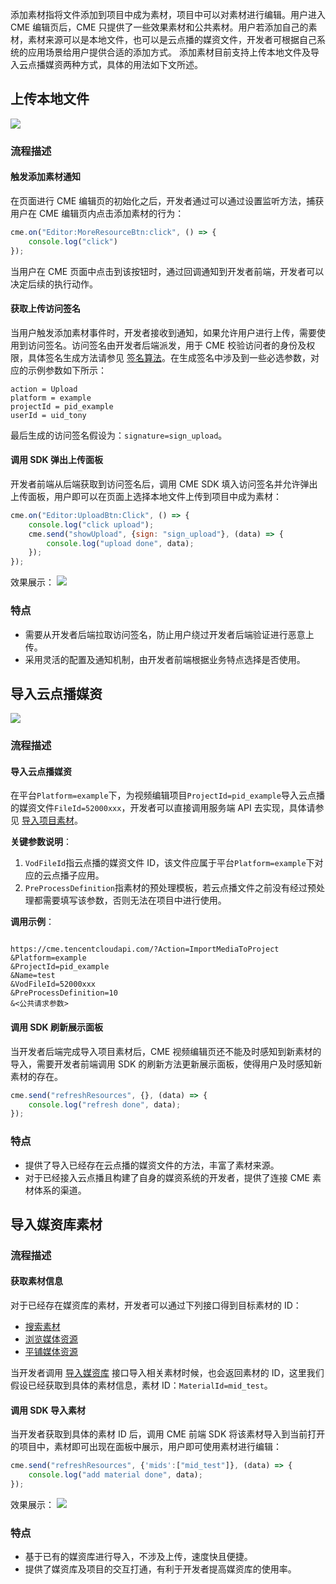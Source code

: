 添加素材指将文件添加到项目中成为素材，项目中可以对素材进行编辑。用户进入 CME 编辑页后，CME 只提供了一些效果素材和公共素材。用户若添加自己的素材，素材来源可以是本地文件，也可以是云点播的媒资文件，开发者可根据自己系统的应用场景给用户提供合适的添加方式。
添加素材目前支持上传本地文件及导入云点播媒资两种方式，具体的用法如下文所述。
 
## 上传本地文件
![](https://main.qcloudimg.com/raw/37a1de196032d0df1ccc354c9461777c.png)
### 流程描述
#### 触发添加素材通知
在页面进行 CME 编辑页的初始化之后，开发者通过可以通过设置监听方法，捕获用户在 CME 编辑页内点击添加素材的行为：
```js
cme.on("Editor:MoreResourceBtn:click", () => {
	console.log("click")
});
```
当用户在 CME 页面中点击到该按钮时，通过回调通知到开发者前端，开发者可以决定后续的执行动作。

#### 获取上传访问签名
当用户触发添加素材事件时，开发者接收到通知，如果允许用户进行上传，需要使用到访问签名。访问签名由开发者后端派发，用于 CME 校验访问者的身份及权限，具体签名生成方法请参见 [签名算法](https://cloud.tencent.com/document/product/1156/43777)。在生成签名中涉及到一些必选参数，对应的示例参数如下所示：
```
action = Upload
platform = example
projectId = pid_example
userId = uid_tony
```
最后生成的访问签名假设为：`signature=sign_upload`。

#### 调用 SDK 弹出上传面板
开发者前端从后端获取到访问签名后，调用 CME SDK 填入访问签名并允许弹出上传面板，用户即可以在页面上选择本地文件上传到项目中成为素材：
```js
cme.on("Editor:UploadBtn:Click", () => {
	console.log("click upload");
    cme.send("showUpload", {sign: "sign_upload"}, (data) => {
    	console.log("upload done", data);
    });
});
```
效果展示：
![](https://main.qcloudimg.com/raw/8dae6794ad167927fa79257f6c8303fe.png)

### 特点
- 需要从开发者后端拉取访问签名，防止用户绕过开发者后端验证进行恶意上传。
- 采用灵活的配置及通知机制，由开发者前端根据业务特点选择是否使用。

## 导入云点播媒资
![](https://main.qcloudimg.com/raw/7c0c46e2ce34cdc704db9818280dc906.png)
### 流程描述
#### 导入云点播媒资
在平台`Platform=example`下，为视频编辑项目`ProjectId=pid_example`导入云点播的媒资文件`FileId=52000xxx`，开发者可以直接调用服务端 API 去实现，具体请参见 [导入项目素材](https://cloud.tencent.com/document/product/1156/40352)。

**关键参数说明**：
1. `VodFileId`指云点播的媒资文件 ID，该文件应属于平台`Platform=example`下对应的云点播子应用。
2. `PreProcessDefinition`指素材的预处理模板，若云点播文件之前没有经过预处理都需要填写该参数，否则无法在项目中进行使用。

**调用示例**：
<pre><code>
https://cme.tencentcloudapi.com/?Action=ImportMediaToProject
&Platform=example
&ProjectId=pid_example
&Name=test
&VodFileId=52000xxx
&PreProcessDefinition=10
&<公共请求参数>
</code></pre>

#### 调用 SDK 刷新展示面板
当开发者后端完成导入项目素材后，CME 视频编辑页还不能及时感知到新素材的导入，需要开发者前端调用 SDK 的刷新方法更新展示面板，使得用户及时感知新素材的存在。
```js
cme.send("refreshResources", {}, (data) => {
	console.log("refresh done", data);
});
```

### 特点
- 提供了导入已经存在云点播的媒资文件的方法，丰富了素材来源。
- 对于已经接入云点播且构建了自身的媒资系统的开发者，提供了连接 CME 素材体系的渠道。

## 导入媒资库素材
### 流程描述
#### 获取素材信息
对于已经存在媒资库的素材，开发者可以通过下列接口得到目标素材的 ID：
- [搜索素材](https://cloud.tencent.com/document/product/1156/43240)
- [浏览媒体资源](https://cloud.tencent.com/document/product/1156/43242)
- [平铺媒体资源](https://cloud.tencent.com/document/product/1156/43244)

当开发者调用 [导入媒资库](https://cloud.tencent.com/document/product/1156/43243) 接口导入相关素材时候，也会返回素材的 ID，这里我们假设已经获取到具体的素材信息，素材 ID：`MaterialId=mid_test`。

#### 调用 SDK 导入素材
当开发者获取到具体的素材 ID 后，调用 CME 前端 SDK 将该素材导入到当前打开的项目中，素材即可出现在面板中展示，用户即可使用素材进行编辑：
```js
cme.send("refreshResources", {'mids':["mid_test"]}, (data) => {
	console.log("add material done", data);
});
```
效果展示：
![](https://main.qcloudimg.com/raw/65b5d03195358a25e5ddfc229ab55daf.png)

### 特点
- 基于已有的媒资库进行导入，不涉及上传，速度快且便捷。
- 提供了媒资库及项目的交互打通，有利于开发者提高媒资库的使用率。

